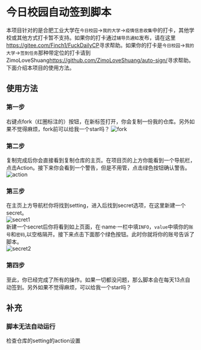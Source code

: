 
# 今日校园自动签到脚本  

本项目针对的是合肥工业大学在`今日校园`->`我的大学`->`疫情信息收集`中的打卡，其他学校或其他方式打卡暂不支持。如果你的打卡通过`辅导员通知`发布，请在这里<https://gitee.com/Finch1/FuckDailyCP>寻求帮助。如果你的打卡是`今日校园`->`我的大学`->`签到任务`那种带定位的打卡请到ZimoLoveShuang<https://github.com/ZimoLoveShuang/auto-sign/>寻求帮助。<br>
下面介绍本项目的使用方法。

## 使用方法

### 第一步

右键点fork（红圈标注的）按钮，在新标签打开，你会复制一份我的仓库。另外如果不觉得麻烦，fork前可以给我一个star吗？
![fork](https://github.com/mikuzhangping/mikuDailyCP/raw/master/picture/fork.png)

### 第二步

复制完成后你会直接看到复制仓库的主页。在项目页的上方你能看到一个导航栏，点击Action。接下来你会看到一个警告，但是不用管，点击绿色按钮确认警告。
![action](https://github.com/mikuzhangping/mikuDailyCP/raw/master/picture/action.png)

### 第三步

在主页上方导航栏你将找到setting，进入后找到secret选项，在这里新建一个secret。<br>
![secret1](https://github.com/mikuzhangping/mikuDailyCP/raw/master/picture/secret1.png)<br>
新建一个secret后你将看到如上页面，在·name·一栏中填`INFO`，`value`中填你的`账号`和`密码`,以空格隔开。接下来点击下面那个绿色按钮。此时你就将你的账号告诉了脚本。<br>
![secret2](https://github.com/mikuzhangping/mikuDailyCP/raw/master/picture/secret2.png)

### 第四步

至此，你已经完成了所有的操作。如果一切都没问题，那么脚本会在每天13点自动签到。另外如果不觉得麻烦，可以给我一个star吗？

## 补充

### 脚本无法自动运行

检查仓库的setting的action设置
